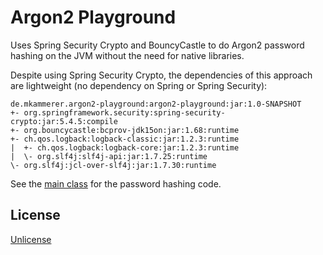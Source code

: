 # Argon2 Playground

Uses Spring Security Crypto and BouncyCastle to do Argon2 password hashing on the JVM without the need for native
libraries.

Despite using Spring Security Crypto, the dependencies of this approach are lightweight (no dependency on Spring or
Spring Security):

```
de.mkammerer.argon2-playground:argon2-playground:jar:1.0-SNAPSHOT
+- org.springframework.security:spring-security-crypto:jar:5.4.5:compile
+- org.bouncycastle:bcprov-jdk15on:jar:1.68:runtime
+- ch.qos.logback:logback-classic:jar:1.2.3:runtime
|  +- ch.qos.logback:logback-core:jar:1.2.3:runtime
|  \- org.slf4j:slf4j-api:jar:1.7.25:runtime
\- org.slf4j:jcl-over-slf4j:jar:1.7.30:runtime
```

See the [main class](src/main/java/de/mkammerer/argon2playground/Main.java) for the password hashing code.

## License

[Unlicense](https://unlicense.org/)
